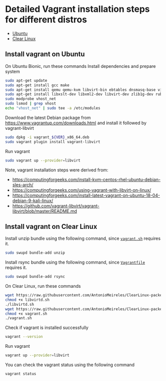 # Detailed Vagrant installation steps for different distros

* [Ubuntu](#install-vagrant-on-ubuntu)
* [Clear Linux](#install-vagrant-on-clear-linux)

## Install vagrant on Ubuntu

On Ubuntu Bionic, run these commands
Install dependencies and prepare system
```bash
sudo apt-get update
sudo apt-get install gcc make
sudo apt-get install qemu qemu-kvm libvirt-bin ebtables dnsmasq-base virt-top  libguestfs-tools virtinst bridge-utils
sudo apt-get install libxslt-dev libxml2-dev libvirt-dev zlib1g-dev ruby-dev
sudo modprobe vhost_net
sudo lsmod | grep vhost
echo "vhost_net" | sudo tee -a /etc/modules
```
Download the latest Debian package from https://www.vagrantup.com/downloads.html and install it followed by vagrant-libvirt
```bash
sudo dpkg -i vagrant_${VER}_x86_64.deb
sudo vagrant plugin install vagrant-libvirt
```
Run vagrant
```bash
sudo vagrant up --provider=libvirt
```

Note, vagrant installation steps were derived from:
* https://computingforgeeks.com/install-kvm-centos-rhel-ubuntu-debian-sles-arch/
* https://computingforgeeks.com/using-vagrant-with-libvirt-on-linux/
* https://computingforgeeks.com/install-latest-vagrant-on-ubuntu-18-04-debian-9-kali-linux/
* https://github.com/vagrant-libvirt/vagrant-libvirt/blob/master/README.md

## Install vagrant on Clear Linux

Install unzip bundle using the following command, since [`vagrant.sh`](https://github.com/AntonioMeireles/ClearLinux-packer/blob/master/extras/clearlinux/setup/vagrant.sh) requires it.
```bash
sudo swupd bundle-add unzip
```
Install rsync bundle using the following command, since [`Vagrantfile`](https://github.com/clearlinux/cloud-native-setup/blob/master/clr-k8s-examples/Vagrantfile) requires it.
```bash
sudo swupd bundle-add rsync
```

On Clear Linux, run these commands
```bash
wget https://raw.githubusercontent.com/AntonioMeireles/ClearLinux-packer/master/extras/clearlinux/setup/libvirtd.sh
chmod +x libvirtd.sh
./libvirtd.sh
wget https://raw.githubusercontent.com/AntonioMeireles/ClearLinux-packer/master/extras/clearlinux/setup/vagrant.sh
chmod +x vagrant.sh
./vagrant.sh
```
Check if vagrant is installed successfully
```bash
vagrant --version
```

Run vagrant
```bash
vagrant up --provider=libvirt
```
You can check the vagrant status using the following command
```bash
vagrant status
```
